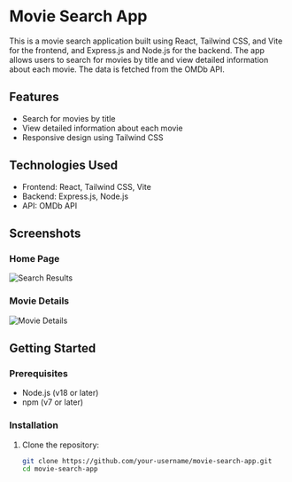 # Movie Search App

This is a movie search application built using React, Tailwind CSS, and Vite for the frontend, and Express.js and Node.js for the backend. The app allows users to search for movies by title and view detailed information about each movie. The data is fetched from the OMDb API.

## Features

- Search for movies by title
- View detailed information about each movie
- Responsive design using Tailwind CSS

## Technologies Used

- Frontend: React, Tailwind CSS, Vite
- Backend: Express.js, Node.js
- API: OMDb API

## Screenshots

### Home Page
![Search Results](./screenshots/search_results.png)

### Movie Details
![Movie Details](./screenshots/movie_details.png)

## Getting Started

### Prerequisites

- Node.js (v18 or later)
- npm (v7 or later)

### Installation

1. Clone the repository:
   ```bash
   git clone https://github.com/your-username/movie-search-app.git
   cd movie-search-app
